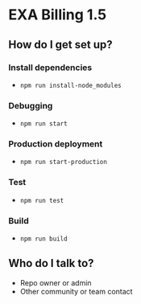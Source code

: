 # EXA Billing 1.5 #

##

## How do I get set up? ##

### Install dependencies
* ``` npm run install-node_modules ```

### Debugging
* ``` npm run start ```

### Production deployment
* ``` npm run start-production ```

### Test
* ``` npm run test ```

### Build
* ``` npm run build ```

## Who do I talk to? ##

* Repo owner or admin
* Other community or team contact